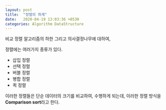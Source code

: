 ```yaml
---
layout: post
title:  "정렬의 하계"
date:   2020-04-19 13:03:36 +0530
categories: Algorithm DataStructure
---
```


비교 정렬 알고리즘의 하한 그리고 의사결정나무에 대하여,

정렬에는 여러가지 종류가 있다.

- 삽입 정렬
- 선택 정렬
- 버블 정렬
- 병합 정렬
- 퀵 정렬

이러한 정렬들은 단순 데이터의 크기를 비교하여, 수행하게 되는데,
이러한 정렬 방식을 **Comparison sort**라고 한다.
